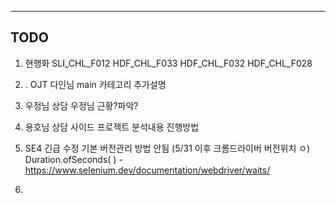 
----

## TODO

1. 현행화
	SLI_CHL_F012
	HDF_CHL_F033
	HDF_CHL_F032
	HDF_CHL_F028
	

2. . OJT
	다인님 main
	카테고리 추가설명

3. 우정님 상담
	우정님 근황?파악?

4. 용호님 상담
	사이드 프로젝트 분석내용 진행방법

5. SE4 긴급 수정
	기본 버전관리 방법 안됨 (5/31 이후 크롬드라이버 버전위치 ㅇ)
	Duration.ofSeconds( ) - https://www.selenium.dev/documentation/webdriver/waits/

6.  